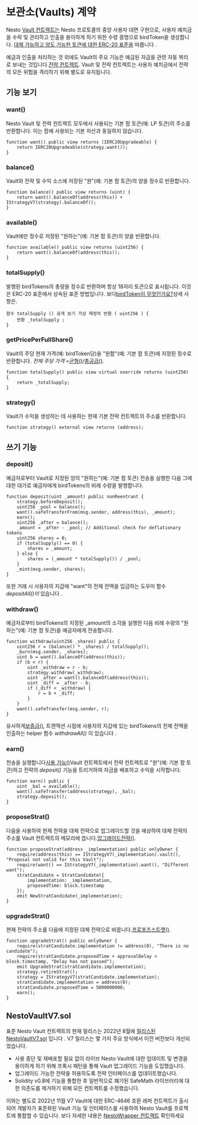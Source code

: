 # 보관소(Vaults) 계약

Nesto [Vault 컨트렉트는](https://github.com/beefyfinance/beefy-contracts/blob/master/contracts/BIFI/vaults/BeefyVaultV7.sol) Nesto 프로토콜의 중앙 사용자 대면 구현으로, 사용자 예치금을 수락 및 관리하고 인출을 용이하게 하기 위한 수령 증명으로 birdToken을 생성합니다. [대체 가능하고 양도 가능한 토큰에 대한 ERC-20 표준을](https://eips.ethereum.org/EIPS/eip-20) 따릅니다 .

예금과 인출을 처리하는 것 외에도 Vault의 주요 기능은 예금된 자금을 관련 자동 복리로 보내는 것입니다.[전략 컨트렉트](https://docs.beefy.finance/developer-documentation/strategy-contract). Vault 및 전략 컨트렉트는 사용자 예치금에서 전략의 모든 위험을 격리하기 위해 별도로 유지됩니다.

## 기능 보기

### want()

Nesto Vault 및 전략 컨트렉트 모두에서 사용되는 기본 팜 토큰(예: LP 토큰)의 주소를 반환합니다. 이는 팜에 사용되는 기본 자산과 동일하지 않습니다.

```
function want() public view returns (IERC20Upgradeable) {
    return IERC20Upgradeable(strategy.want());
}
```

### balance()

Vault와 전략 및 수익 소스에 저장된 "원"(예: 기본 팜 토큰)의 양을 정수로 반환합니다.

```
function balance() public view returns (uint) {
    return want().balanceOf(address(this)) + IStrategyV7(strategy).balanceOf();
}
```

### available()

Vault에만 정수로 저장된 "원하는"(예: 기본 팜 토큰)의 양을 반환합니다.

```
function available() public view returns (uint256) {
    return want().balanceOf(address(this));
}
```

### totalSupply()

발행된 birdTokens의 총량을 정수로 반환하며 항상 18자리 토큰으로 표시됩니다. 이것은 ERC-20 표준에서 상속된 표준 방법입니다. 보다[birdToken이 무엇인가요?](https://docs.beefy.finance/products/vaults#what-are-mootokens)상세 사항은.

```
함수 totalSupply () 공개 보기 가상 재정의 반환 ( uint256 ) {    
    반환 _totalSupply ;
}
```

### getPricePerFullShare()

Vault의 주당 현재 가격(예: birdToken당)을 "원함"(예: 기본 팜 토큰)에 지정된 정수로 반환합니다. _전체 주당 가격_ =[균형()](https://docs.beefy.finance/developer-documentation/vault-contract#balance)_/_[총공급()](https://docs.beefy.finance/developer-documentation/vault-contract#totalsupply).

```
function totalSupply() public view virtual override returns (uint256) {
    return _totalSupply;
}
```

### strategy()

Vault가 수익을 생성하는 데 사용하는 현재 기본 전략 컨트렉트의 주소를 반환합니다.

```
function strategy() external view returns (address);
```

## 쓰기 기능

### deposit()

예금자로부터 Vault로 지정된 양의 "원하는"(예: 기본 팜 토큰) 전송을 실행한 다음 그에 대한 대가로 예금자에게 birdTokens의 비례 수량을 발행합니다.

```
function deposit(uint _amount) public nonReentrant {
    strategy.beforeDeposit();
    uint256 _pool = balance();
    want().safeTransferFrom(msg.sender, address(this), _amount);
    earn();
    uint256 _after = balance();
    _amount = _after - _pool; // Additional check for deflationary tokens
    uint256 shares = 0;
    if (totalSupply() == 0) {
        shares = _amount;
    } else {
        shares = (_amount * totalSupply()) / _pool;
    }
    _mint(msg.sender, shares);
}
```

또한 거래 시 사용자의 지갑에 "want"의 전체 잔액을 입금하는 도우미 함수 _depositAll()이_ 있습니다 .

### withdraw()

예금자로부터 birdTokens의 지정된 \_amount의 소각을 실행한 다음 비례 수량의 "원하는"(예: 기본 팜 토큰)을 예금자에게 전송합니다.

```
function withdraw(uint256 _shares) public {
    uint256 r = (balance() * _shares) / totalSupply();
    _burn(msg.sender, _shares);
    uint b = want().balanceOf(address(this));
    if (b < r) {
        uint _withdraw = r - b;
        strategy.withdraw(_withdraw);
        uint _after = want().balanceOf(address(this));
        uint _diff = _after - b;
        if (_diff < _withdraw) {
            r = b + _diff;
        }
    }
    want().safeTransfer(msg.sender, r);
}
```

유사하게[보증금()](https://docs.beefy.finance/developer-documentation/vault-contract#deposit)_,_ 트랜잭션 시점에 사용자의 지갑에 있는 birdTokens의 전체 잔액을 인출하는 helper 함수 _withdrawAll()_ 이 있습니다 .

### earn()

전송을 실행합니다[사용 가능()](https://docs.beefy.finance/developer-documentation/vault-contract#available)Vault 컨트렉트에서 전략 컨트렉트로 "원"(예: 기본 팜 토큰)하고 전략의 _deposit()_ 기능을 트리거하여 자금을 배포하고 수익을 시작합니다.

```
function earn() public {
    uint _bal = available();
    want().safeTransfer(address(strategy), _bal);
    strategy.deposit();
}
```

### proposeStrat()

다음을 사용하여 현재 전략을 대체 전략으로 업그레이드할 것을 예상하여 대체 전략의 주소를 Vault 컨트렉트의 메모리에 씁니다.[업그레이드전략()](https://docs.beefy.finance/developer-documentation/vault-contract#upgradestrat).

```
function proposeStrat(address _implementation) public onlyOwner {
    require(address(this) == IStrategyV7(_implementation).vault(), "Proposal not valid for this Vault");
    require(want() == IStrategyV7(_implementation).want(), "Different want");
    stratCandidate = StratCandidate({
        implementation: _implementation,
        proposedTime: block.timestamp
    });
    emit NewStratCandidate(_implementation);
}
```

### upgradeStrat()

현재 전략의 주소를 다음에 지정된 대체 전략으로 바꿉니다.[프로포즈스트랫()](https://docs.beefy.finance/developer-documentation/vault-contract#proposestrat).

```
function upgradeStrat() public onlyOwner {
    require(stratCandidate.implementation != address(0), "There is no candidate");
    require(stratCandidate.proposedTime + approvalDelay < block.timestamp, "Delay has not passed");
    emit UpgradeStrat(stratCandidate.implementation);
    strategy.retireStrat();
    strategy = IStrategyV7(stratCandidate.implementation);
    stratCandidate.implementation = address(0);
    stratCandidate.proposedTime = 5000000000;
    earn();
}
```

## NestoVaultV7.sol

표준 Nesto Vault 컨트렉트의 현재 릴리스는 2022년 8월에 [릴리스된 ](https://github.com/beefyfinance/beefy-contracts/pull/83)[NestoVaultV7.sol](https://github.com/beefyfinance/beefy-contracts/blob/master/contracts/BIFI/vaults/BeefyVaultV7.sol) 입니다 . V7 릴리스는 몇 가지 주요 방식에서 이전 버전보다 개선되었습니다.

* 사용 중단 및 재배포할 필요 없이 라이브 Nesto Vault에 대한 업데이트 및 변경을 용이하게 하기 위해 프록시 패턴을 통해 Vault 업그레이드 기능을 도입했습니다.
* 업그레이드 가능한 전략을 허용하도록 전략 인터페이스를 업데이트했습니다.
* Solidity v0.8에 기능을 통합한 후 일반적으로 폐기된 SafeMath 라이브러리에 대한 의존도를 제거하기 위해 모든 컨트렉트를 수정했습니다.

이와는 별도로 2022년 11월 V7 Vault에 대한 ERC-4646 호환 래퍼 컨트렉트가 출시되어 개발자가 표준화된 Vault 기능 및 인터페이스를 사용하여 Nesto Vault를 프로젝트에 통합할 수 있습니다. 보다 자세한 내용은 [NestoWrapper 컨트랙트](https://docs.beefy.finance/developer-documentation/other-beefy-contracts/beefywrapper-contract) 확인하세요
